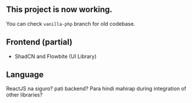## This project is now working.

You can check `vanilla-php` branch for old codebase.

## Frontend (partial)

- ShadCN and Flowbite (UI Library)

## Language
ReactJS na siguro? pati backend? Para hindi mahirap during integration of other libraries?